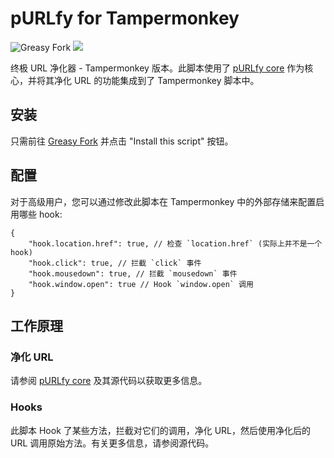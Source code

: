 # pURLfy for Tampermonkey

![Greasy Fork](https://img.shields.io/greasyfork/dt/492480) [![](https://img.shields.io/badge/Crazy%20Thur.-V%20me%2050-red?logo=kfc)](https://greasyfork.org/rails/active_storage/blobs/redirect/eyJfcmFpbHMiOnsibWVzc2FnZSI6IkJBaHBBaWZvIiwiZXhwIjpudWxsLCJwdXIiOiJibG9iX2lkIn19--10e04ed7ed56ae18d22cec6d675b34fd579cecab/wechat.jpeg?locale=zh-CN)

终极 URL 净化器 - Tampermonkey 版本。此脚本使用了 [pURLfy core](https://github.com/PRO-2684/pURLfy) 作为核心，并将其净化 URL 的功能集成到了 Tampermonkey 脚本中。

## 安装

只需前往 [Greasy Fork](https://greasyfork.org/scripts/492480) 并点击 "Install this script" 按钮。

## 配置

对于高级用户，您可以通过修改此脚本在 Tampermonkey 中的外部存储来配置启用哪些 hook:

```jsonc
{
    "hook.location.href": true, // 检查 `location.href` (实际上并不是一个 hook)
    "hook.click": true, // 拦截 `click` 事件
    "hook.mousedown": true, // 拦截 `mousedown` 事件
    "hook.window.open": true // Hook `window.open` 调用
}
```

## 工作原理

### 净化 URL

请参阅 [pURLfy core](https://github.com/PRO-2684/pURLfy) 及其源代码以获取更多信息。

### Hooks

此脚本 Hook 了某些方法，拦截对它们的调用，净化 URL，然后使用净化后的 URL 调用原始方法。有关更多信息，请参阅源代码。
